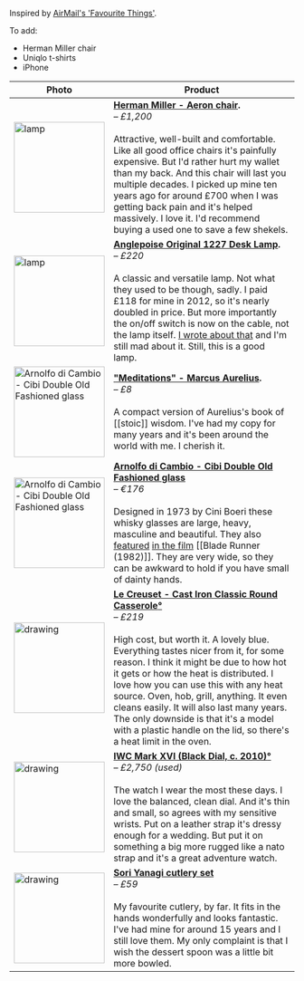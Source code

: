 Inspired by [AirMail's 'Favourite Things'](https://airmail.news/shop/guest).

To add:
- Herman Miller chair
- Uniqlo t-shirts
- iPhone

Photo | Product
-- | --
<a href="https://www.hermanmiller.com/en_gb/products/seating/office-chairs/aeron-chair/"><img src="https://elliotclowes.com/cold/2024/aeron.jpg" alt="lamp" width="160"/></a> | **[Herman Miller - Aeron chair](https://www.hermanmiller.com/en_gb/products/seating/office-chairs/aeron-chair/).** <br>*– £1,200*<br><br>Attractive, well-built and comfortable. Like all good office chairs it's painfully expensive. But I'd rather hurt my wallet than my back. And this chair will last you multiple decades. I picked up mine ten years ago for around £700 when I was getting back pain and it's helped massively. I love it. I'd recommend buying a used one to save a few shekels.
<a href="https://www.anglepoise.com/product/original-1227-desk-lamp-jet-black/"><img src="https://elliotclowes.com/cold/2024/original-1227.jpg" alt="lamp" width="160"/></a> | **[Anglepoise Original 1227 Desk Lamp](https://www.anglepoise.com/product/original-1227-desk-lamp-jet-black/).** <br>*– £220*<br><br>A classic and versatile lamp. Not what they used to be though, sadly. I paid £118 for mine in 2012, so it's nearly doubled in price. But more importantly the on/off switch is now on the cable, not the lamp itself. [I wrote about that](https://elliot.svbtle.com/lamp-switch) and I'm still mad about it. Still, this is a good lamp.
<a href="https://www.amazon.co.uk/Penguin-Great-Ideas-Meditations-September/dp/B0161SVRN8/"><img src="https://elliotclowes.com/cold/2024/meditations.jpg" alt="Arnolfo di Cambio - Cibi Double Old Fashioned glass" width="160"/></a> | **["Meditations" - Marcus Aurelius](https://www.amazon.co.uk/Penguin-Great-Ideas-Meditations-September/dp/B0161SVRN8/).** <br>*– £8*<br><br>A compact version of Aurelius's book of [[stoic]] wisdom. I've had my copy for many years and it's been around the world with me. I cherish it.
<a href="https://arnolfodicambio.com/product/cibi-double-old-fashioned-glass-the-bladerunner-glass/"><img src="https://elliotclowes.com/cold/2024/800px-cibi-37ml-old-fashioned-glass-single.jpg" alt="Arnolfo di Cambio - Cibi Double Old Fashioned glass" width="160"/></a> | **[Arnolfo di Cambio - Cibi Double Old Fashioned glass](https://arnolfodicambio.com/product/cibi-double-old-fashioned-glass-the-bladerunner-glass/)** <br>*– €176*<br><br>Designed in 1973 by Cini Boeri these whisky glasses are large, heavy, masculine and beautiful. They also [featured](https://elliotclowes.com/cold/2024/blade-runner-deckards-whiskey-glass.jpg) [in the film](https://elliotclowes.com/cold/2024/blade-runner-deckards-whiskey-glass-2.jpg) [[Blade Runner (1982)]]. They are very wide, so they can be awkward to hold if you have small of dainty hands.
<a href="https://www.amazon.co.uk/dp/0374525706?tag=mostrecomme0e-21&geniuslink=true"><img src="https://elliotclowes.com/cold/2024/le-creuset-cast-iron-classic-round-casserole.jpg" alt="drawing" width="160"/></a> | **[Le Creuset - Cast Iron Classic Round Casserole](https://www.lecreuset.co.uk/en_GB/p/cast-iron-classic-round-casserole/CI5001.html?dwvar_CI5001_color=ocean&dwvar_CI5001_size=26cm-l5-3)[°](https://elliotclowes.com/cold/2024/https__www.lecreuset.co.uk_en_GB_p_cast-iron-classic-round-casserole_CI5001.html_dwvar_CI5001_color=ocean&dwvar_CI5001_size=26cm-l5-3.html)** <br>*– £219*<br><br>High cost, but worth it. A lovely blue. Everything tastes nicer from it, for some reason. I think it might be due to how hot it gets or how the heat is distributed. I love how you can use this with any heat source. Oven, hob, grill, anything. It even cleans easily. It will also last many years. The only downside is that it's a model with a plastic handle on the lid, so there's a heat limit in the oven.
<a href="https://web.archive.org/web/20110121050321/http://www.iwc.com/collection/pilots/IW3255/"><img src="https://elliotclowes.com/cold/2024/iwc-cropped.jpg" alt="drawing" width="160"/></a> | **[IWC Mark XVI (Black Dial, c. 2010)](https://web.archive.org/web/20110121050321/http://www.iwc.com/collection/pilots/IW3255/)[°](https://elliotclowes.com/cold/2024/https__web.archive.org_web_20110121050321_http__www.iwc.com_collection_pilots_IW3255_.html)** <br>*– £2,750 (used)*<br><br>The watch I wear the most these days. I love the balanced, clean dial. And it's thin and small, so agrees with my sensitive wrists. Put on a leather strap it's dressy enough for a wedding. But put it on something a big more rugged like a nato strap and it's a great adventure watch.
<a href="https://store.moma.org/en-gb/products/yanagi-flatware-set-of-5" alt="drawing" width="160"/><img src="https://elliotclowes.com/cold/2024/sori-yanagi-cutlery-set-min.jpg" alt="drawing" width="160"/></a> | **[Sori Yanagi cutlery set](https://store.moma.org/en-gb/products/yanagi-flatware-set-of-5)**<br>*– £59*<br><br>My favourite cutlery, by far. It fits in the hands wonderfully and looks fantastic. I've had mine for around 15 years and I still love them. My only complaint is that I wish the dessert spoon was a little bit more bowled. 